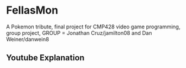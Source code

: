 # FellasMon
A Pokemon tribute, final project for CMP428 video game programming, group project, GROUP = Jonathan Cruz/jamilton08 and Dan Weiner/danwein8
## Youtube Explanation
